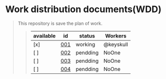 # Work distribution documents(WDD)

> This repository is save the plan of work.
>>  available | id | status | Workers
>>   --------- | -- | ------ | -------
>>   [x] | [001](WDD-001.md) | working   | @keyskull 
>>   [ ] | [002](WDD-002.md) | pendding  | NoOne
>>   [ ] | [003](WDD-003.md) | pendding  | NoOne
>>   [ ] | [004](WDD-004.md) | pendding  | NoOne
 